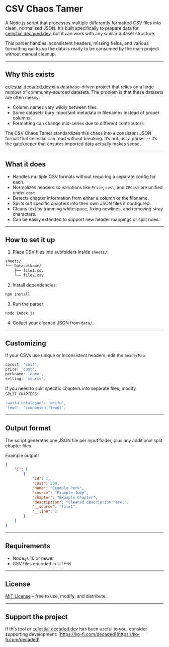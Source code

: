 # CSV Chaos Tamer

A Node.js script that processes multiple differently formatted CSV files into clean, normalized JSON. It’s built specifically to prepare data for
[celestial.decaded.dev](https://celestial.decaded.dev), but it can work with any similar dataset structure.

This parser handles inconsistent headers, missing fields, and various formatting quirks so the data is ready to be consumed by the main project without manual cleanup.

---

## Why this exists

[celestial.decaded.dev](https://celestial.decaded.dev) is a database-driven project that relies on a large number of community-sourced datasets. The problem is that these datasets
are often messy:

- Column names vary wildly between files.
- Some datasets bury important metadata in filenames instead of proper columns.
- Formatting can change mid-series due to different contributors.

The CSV Chaos Tamer standardizes this chaos into a consistent JSON format that celestial can read without breaking. It’s not just a parser -- it’s the gatekeeper that ensures
imported data actually makes sense.

---

## What it does

- Handles multiple CSV formats without requiring a separate config for each.
- Normalizes headers so variations like `Price`, `cost`, and `CPCost` are unified under `cost`.
- Detects chapter information from either a column or the filename.
- Splits out specific chapters into their own JSON files if configured.
- Cleans text by trimming whitespace, fixing newlines, and removing stray characters.
- Can be easily extended to support new header mappings or split rules.

---

## How to set it up

1. Place CSV files into subfolders inside `sheets/`:

```bash
sheets/
└── DatasetName/
    ├── file1.csv
    └── file2.csv
```

2. Install dependencies:

```bash
npm install
```

3. Run the parser:

```bash
node index.js
```

4. Collect your cleaned JSON from `data/`.

---

## Customizing

If your CSVs use unique or inconsistent headers, edit the `headerMap`:

```js
cpcost: 'cost',
price: 'cost',
perkname: 'name',
setting: 'source',
```

If you need to split specific chapters into separate files, modify `SPLIT_CHAPTERS`:

```js
'waifu catalogue': 'waifu',
'lewd': 'companion_(lewd)',
```

---

## Output format

The script generates one JSON file per input folder, plus any additional split chapter files.

Example output:

```json
{
	"1": [
		{
			"id": 1,
			"cost": 200,
			"name": "Example Perk",
			"source": "Example Jump",
			"chapter": "Example Chapter",
			"description": "Cleaned description here.",
			"__source": "file1",
			"__line": 2
		}
	]
}
```

---

## Requirements

- Node.js 16 or newer
- CSV files encoded in UTF-8

---

## License

[MIT License](LICENSE) – free to use, modify, and distribute.

---

## Support the project

If this tool or [celestial.decaded.dev](https://celestial.decaded.dev) has been useful to you, consider supporting development:
[https://ko-fi.com/decaded](https://ko-fi.com/decaded)
